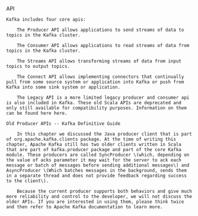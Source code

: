API

	Kafka includes four core apis:

		The Producer API allows applications to send streams of data to topics in the Kafka cluster.

		The Consumer API allows applications to read streams of data from topics in the Kafka cluster.

		The Streams API allows transforming streams of data from input topics to output topics.

		The Connect API allows implementing connectors that continually pull from some source system or application into Kafka or push from Kafka into some sink system or application.

		The Legacy API is a more limited legacy producer and consumer api is also included in Kafka. These old Scala APIs are deprecated and only still available for compatibility purposes. Information on them can be found here here.

	Old Producer APIs -- Kafka Definitive Guide

		In this chapter we discussed the Java producer client that is part of org.apache.kafka.clients package. At the time of writing this chapter, Apache Kafka still has two older clients written in Scala that are part of kafka.producer package and part of the core Kafka module. These producers are called SyncProducer \(which, depending on the value of acks parameter it may wait for the server to ack each message or batch of messages before sending additional messages\) and AsyncProducer \(Which batches messages in the background, sends them in a separate thread and does not provide feedback regarding success to the client\).

		Because the current producer supports both behaviors and give much more reliability and control to the developer, we will not discuss the older APIs. If you are interested in using them, please think twice and then refer to Apache Kafka documentation to learn more.

